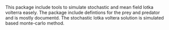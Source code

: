 This package include tools to simulate stochastic and mean field lotka volterra easely.
The package include defintions for the prey and predator and is mostly documentd.
The stochastic lotka voltera solution is simulated based monte-carlo method.
